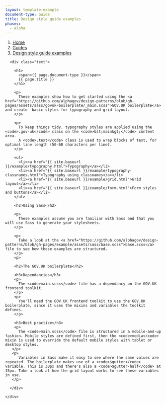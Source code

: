 ```yaml
---
layout: template-example
document-type: Guide
title: Design style guide examples
phases:
  - alpha
---
```


<div id="global-breadcrumb" class="breadcrumb">
  <nav role="navigation">
    <ol class="group">
      <li><a href="https://www.gov.uk">Home</a></li>
      <li><a href="{{ site.baseurl }}/">Guides</a></li>
      <li><a href="{{ site.baseurl }}/example/">Design style guide examples</a></li>
    </ol>
  </nav>
</div>

<div class="grid-wrapper">
  <div class="grid">
    <div class="inner-block">

      <div class="text">

        <h1>
          <span>{{ page.document-type }}</span>
          {{ page.title }}
        </h1>

        <p>
          These examples show how to get started using the <a href="https://github.com/alphagov/design-patterns/blob/gh-pages/assets/sass/govuk-boilerplate/_main.scss">GOV.UK boilerplate</a> and create  basic styles for typography and grid layout.
        </p>

        <p>
          To keep things tidy, typography styles are applied using the <code>.gov-uk</code> class on the <code>&lt;main&gt;</code> content area.
          A <code>.text</code> class is used to wrap blocks of text, for optimal line length (50-60 characters per line). 
        </p>

        <ul>
          <li><a href="{{ site.baseurl }}/example/typography.html">Typography</a></li>
          <li><a href="{{ site.baseurl }}/example/typography-classnames.html">Typography using classnames</a></li>
          <li><a href="{{ site.baseurl }}/example/grid.html">Grid layout</a></li>
          <li><a href="{{ site.baseurl }}/example/form.html">Form styles and buttons</a></li>
        </ul>

        <h2>Using Sass</h2>

        <p>
          These examples assume you are familiar with Sass and that you will use Sass to generate your stylesheets.
        </p>

        <p>
          Take a look at the <a href="https://github.com/alphagov/design-patterns/blob/gh-pages/example/assets/sass/base.scss">base.scss</a> file to see how these examples are structured.
        </p>
        <p>

        <h2>The GOV.UK boilerplate</h2>

        <h3>Dependancies</h3>
        <p>
          The <code>main.scss</code> file has a dependancy on the GOV.UK frontend toolkit.
        </p>
        <p>
          You'll need the GOV.UK frontend toolkit to use the GOV.UK boilerplate, since it uses the mixins and variables the toolkit defines.
        </p>

        <h3>Best practice</h3>
        <p>
          The <code>main.scss</code> file is structured in a mobile-and-up fashion. Mobile styles are defined first, then the <code>media</code> mixin is used to override the default mobile styles with tablet or desktop styles.
       </p>
       <p>
          Variables in Sass make it easy to see where the same values are repeated. The boilerplate makes use of a <code>$gutter</code> variable. This is 30px and there's also a <code>$gutter-half</code> at 15px. Take a look at how the grid layout works to see these variables in use.
       </p>

      </div>

    </div>
  </div>
</div>


